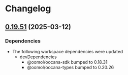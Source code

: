 # Changelog

## [0.19.51](https://github.com/oomol/oocana-node/compare/@oomol/executor-v0.19.50...@oomol/executor-v0.19.51) (2025-03-12)


### Dependencies

* The following workspace dependencies were updated
  * devDependencies
    * @oomol/oocana-sdk bumped to 0.18.31
    * @oomol/oocana-types bumped to 0.20.26
